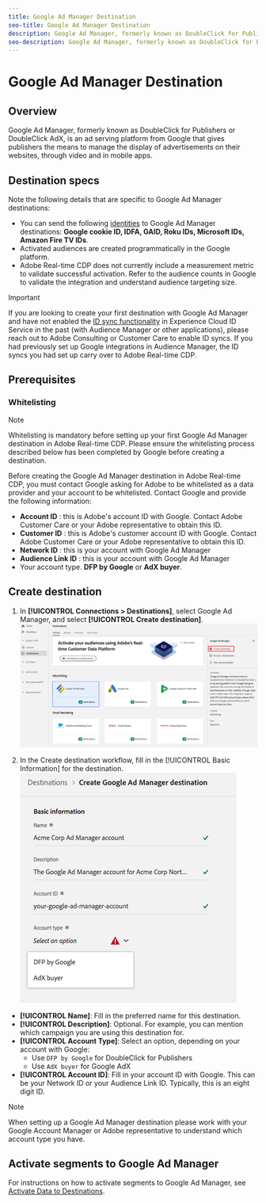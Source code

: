 ```yaml
---
title: Google Ad Manager Destination
seo-title: Google Ad Manager Destination
description: Google Ad Manager, formerly known as DoubleClick for Publishers or DoubleClick AdX, is an ad serving platform from Google that gives publishers the means to manage the display of advertisements on their websites, through video and in mobile apps. 
seo-description: Google Ad Manager, formerly known as DoubleClick for Publishers or DoubleClick AdX, is an ad serving platform from Google that gives publishers the means to manage the display of advertisements on their websites, through video and in mobile apps. 
---
```


# Google Ad Manager Destination

## Overview

Google Ad Manager, formerly known as DoubleClick for Publishers or DoubleClick AdX, is an ad serving platform from Google that gives publishers the means to manage the display of advertisements on their websites, through video and in mobile apps.

## Destination specs

Note the following details that are specific to Google Ad Manager destinations:

* You can send the following [identities](https://www.adobe.io/apis/experienceplatform/home/profile-identity-segmentation/profile-identity-segmentation-services.html#!api-specification/markdown/narrative/technical_overview/identity_namespace_overview/identity_namespace_overview.md) to Google Ad Manager destinations: **Google cookie ID, IDFA, GAID, Roku IDs, Microsoft IDs, Amazon Fire TV IDs**.
* Activated audiences are created programmatically in the Google platform.
* Adobe Real-time CDP does not currently include a measurement metric to validate successful activation. Refer to the audience counts in Google to validate the integration and understand audience targeting size.

>[!IMPORTANT]
>
>If you are looking to create your first destination with Google Ad Manager and have not enabled the [ID sync functionality](https://docs.adobe.com/content/help/en/id-service/using/id-service-api/methods/idsync.html) in Experience Cloud ID Service in the past (with Audience Manager or other applications), please reach out to Adobe Consulting or Customer Care to enable ID syncs. If you had previously set up Google integrations in Audience Manager, the ID syncs you had set up carry over to Adobe Real-time CDP.

## Prerequisites

### Whitelisting

>[!NOTE]
>
>Whitelisting is mandatory before setting up your first Google Ad Manager destination in Adobe Real-time CDP. Please ensure the whitelisting process described below has been completed by Google before creating a destination.

Before creating the Google Ad Manager destination in Adobe Real-time CDP, you must contact Google asking for Adobe to be whitelisted as a data provider and your account to be whitelisted. Contact Google and provide the following information:

* **Account ID** : this is Adobe's account ID with Google. Contact Adobe Customer Care or your Adobe representative to obtain this ID.
* **Customer ID** : this is Adobe's customer account ID with Google. Contact Adobe Customer Care or your Adobe representative to obtain this ID.
* **Network ID** : this is your account with Google Ad Manager
* **Audience Link ID** : this is your account with Google Ad Manager
* Your account type. **DFP by Google** or **AdX buyer**.

## Create destination

1. In **[!UICONTROL Connections > Destinations]**, select Google Ad Manager, and select **[!UICONTROL Create destination]**.
    ![Connect Google Ad Manager destination](/help/rtcdp/destinations/assets/google-1-destination.png)

2. In the Create destination workflow, fill in the [!UICONTROL Basic Information] for the destination.
    ![Basic information Google Ad Manager](/help/rtcdp/destinations/assets/google-1-basic-information.png)
*  **[!UICONTROL Name]**: Fill in the preferred name for this destination.
*  **[!UICONTROL Description]**: Optional. For example, you can mention which campaign you are using this destination for.
*  **[!UICONTROL Account Type]**: Select an option, depending on your account with Google:
   * Use `DFP by Google` for DoubleClick for Publishers
   * Use `AdX buyer` for Google AdX
*  **[!UICONTROL Account ID]**: Fill in your account ID with Google. This can be your Network ID or your Audience Link ID. Typically, this is an eight digit ID.

>[!NOTE]
>
>When setting up a Google Ad Manager destination please work with your Google Account Manager or Adobe representative to understand which account type you have.

## Activate segments to Google Ad Manager

For instructions on how to activate segments to Google Ad Manager, see [Activate Data to Destinations](/help/rtcdp/destinations/activate-destinations.md).